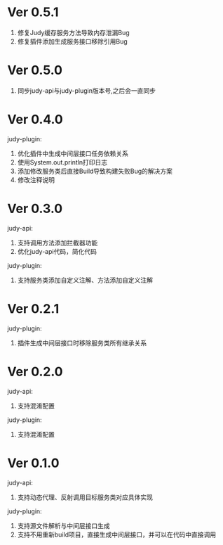 # Ver 0.5.1

1. 修复Judy缓存服务方法导致内存泄漏Bug
2. 修复插件添加生成服务接口移除引用Bug

# Ver 0.5.0

1. 同步judy-api与judy-plugin版本号,之后会一直同步

# Ver 0.4.0
judy-plugin:

1. 优化插件中生成中间层接口任务依赖关系
2. 使用System.out.println打印日志
3. 添加修改服务类后直接Build导致构建失败Bug的解决方案
4. 修改注释说明

# Ver 0.3.0
judy-api:

1. 支持调用方法添加拦截器功能
2. 优化judy-api代码，简化代码

judy-plugin:

1. 支持服务类添加自定义注解、方法添加自定义注解

# Ver 0.2.1

judy-plugin:

1. 插件生成中间层接口时移除服务类所有继承关系

# Ver 0.2.0
judy-api:

1. 支持混淆配置

judy-plugin:

1. 支持混淆配置

# Ver 0.1.0

judy-api:

1. 支持动态代理、反射调用目标服务类对应具体实现

judy-plugin:

1. 支持源文件解析与中间层接口生成
2. 支持不用重新build项目，直接生成中间层接口，并可以在代码中直接调用